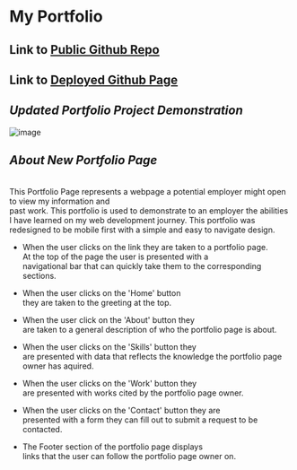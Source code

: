 # **My Portfolio**

## **Link to [Public Github Repo](https://github.com/BionicMatedorX/JonathanPortfolio)**

## **Link to [Deployed Github Page](https://bionicmatedorx.github.io/JonathanPortfolio/)**

## *Updated Portfolio Project Demonstration*

![image](./assets/Images/portfolio_demo.gif)

## *About New Portfolio Page*

<br>This Portfolio Page represents a webpage a potential employer might open to view my information and <br> past work. This portfolio is used to demonstrate to an employer the abilities <br> I have learned on my web development journey. This portfolio was redesigned to be mobile first with a simple and easy to navigate design. 

- When the user clicks on the link they are taken to a portfolio page. <br> At the top of the page the user is presented with a <br> navigational bar that can quickly take them to the corresponding sections.

- When the user clicks on the 'Home' button <br> they are taken to the greeting at the top. 

- When the user click on the 'About' button they <br> are taken to a general description of who the portfolio page is about. 

- When the user clicks on the 'Skills' button they <br> are presented with data that reflects the knowledge the portfolio page owner has aquired. 

- When the user clicks on the 'Work' button they <br> are presented with works cited by the portfolio page owner. 

- When the user clicks on the 'Contact' button they are <br> presented with a form they can fill out to submit a request to be contacted. 

- The Footer section of the portfolio page displays <br> links that the user can follow the portfolio page owner on. 
